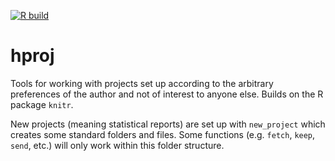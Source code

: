 [![R build](https://github.com/renlund/hproj/workflows/R/badge.svg)](https://github.com/renlund/hproj/actions/workflows/r.yml)

hproj
=====

Tools for working with projects set up according to the arbitrary preferences
of the author and not of interest to anyone else. Builds on the R package `knitr`.

New projects (meaning statistical reports) are set up with `new_project` which
creates some standard folders and files. Some functions (e.g. `fetch`,
`keep`, `send`, etc.) will only work within this folder structure.

